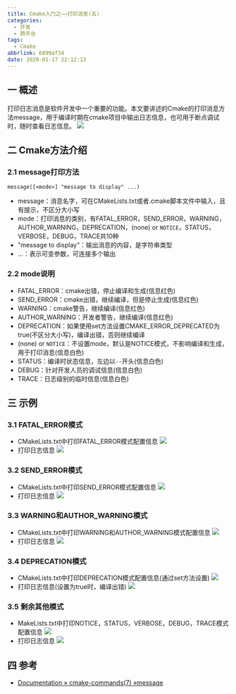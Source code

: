 ```yaml
---
title: Cmake入门之——打印消息(五)
categories:
  - 开发
  - 跨平台
tags:
  - Cmake
abbrlink: 6899af34
date: 2020-01-17 22:12:13
---
```

## 一 概述

打印日志消息是软件开发中一个重要的功能。本文要讲述的Cmake的打印消息方法message，用于编译时期在cmake项目中输出日志信息，也可用于断点调试时，随时查看日志信息。
![][1]
<!--more-->

## 二 Cmake方法介绍

### 2.1 message打印方法

```
message([<mode>] "message to display" ...)
```

* message：消息名字，可在CMakeLists.txt或者.cmake脚本文件中输入，且有提示，不区分大小写
* mode：打印消息的类别，有FATAL_ERROR，SEND_ERROR，WARNING，AUTHOR_WARNING，DEPRECATION，(none) or `NOTICE`，STATUS，VERBOSE，DEBUG，TRACE共10种
* "message to display"：输出消息的内容，是字符串类型
* ...：表示可变参数，可连接多个输出

### 2.2 mode说明

* FATAL_ERROR：cmake出错，停止编译和生成(信息红色)
* SEND_ERROR：cmake出错，继续编译，但是停止生成(信息红色)
* WARNING：cmake警告，继续编译(信息红色)
* AUTHOR_WARNING：开发者警告，继续编译(信息红色)
* DEPRECATION：如果使用set方法设置CMAKE_ERROR_DEPRECATED为true(不区分大小写)，编译出错，否则继续编译
* (none) or `NOTICE`：不设置mode，默认是NOTICE模式，不影响编译和生成，用于打印消息(信息白色)
* STATUS：编译时状态信息，左边以`--`开头(信息白色)
* DEBUG：针对开发人员的调试信息(信息白色)
* TRACE：日志级别的临时信息(信息白色)

## 三 示例

### 3.1 FATAL_ERROR模式

* CMakeLists.txt中打印FATAL_ERROR模式配置信息
![][2]  
* 打印日志信息
![][3]

### 3.2 SEND_ERROR模式
* CMakeLists.txt中打印SEND_ERROR模式配置信息
![][4]
* 打印日志信息
![][5]

### 3.3 WARNING和AUTHOR_WARNING模式
* CMakeLists.txt中打印WARNING和AUTHOR_WARNING模式配置信息
![][6]
* 打印日志信息
![][7]

### 3.4 DEPRECATION模式
* CMakeLists.txt中打印DEPRECATION模式配置信息(通过set方法设置)
![][8]
* 打印日志信息(设置为true时，编译出错)
![][9]

### 3.5 剩余其他模式

* MakeLists.txt中打印NOTICE，STATUS，VERBOSE，DEBUG，TRACE模式配置信息
![][10]
* 打印日志信息
![][11]

## 四 参考
* [Documentation » cmake-commands(7) »message][12]


[1]:https://raw.githubusercontent.com/PGzxc/images/master/2020/cmake-debug-message-info.png
[2]:https://raw.githubusercontent.com/PGzxc/images/master/2020/cmake-message-model-fatal-error-config.png
[3]:https://raw.githubusercontent.com/PGzxc/images/master/2020/cmake-message-model-fatal-error-print.png
[4]:https://raw.githubusercontent.com/PGzxc/images/master/2020/cmake-message-model-send-error-config.png
[5]:https://raw.githubusercontent.com/PGzxc/images/master/2020/cmake-message-model-send-error-print.png
[6]:https://raw.githubusercontent.com/PGzxc/images/master/2020/cmake-message-model-warning-config.png
[7]:https://raw.githubusercontent.com/PGzxc/images/master/2020/cmake-message-model-warning-print.png
[8]:https://raw.githubusercontent.com/PGzxc/images/master/2020/cmake-message-model-deprecation-config.png
[9]:https://raw.githubusercontent.com/PGzxc/images/master/2020/cmake-message-model-deprecation-print.png
[10]:https://raw.githubusercontent.com/PGzxc/images/master/2020/cmake-message-model-other-config.png
[11]:https://raw.githubusercontent.com/PGzxc/images/master/2020/cmake-message-model-other-print.png
[12]:https://cmake.org/cmake/help/latest/command/message.html